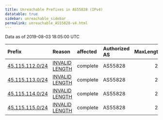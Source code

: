 ```yaml
---
title: Unreachable Prefixes in AS55828 (IPv4)
datatable: true
sidebar: unreachable_sidebar
permalink: unreachable_AS55828-v4.html
---
```


Data as of 2019-08-03 18:05:00 UTC


<div class="datatable-begin"></div>

| Prefix                                                   | Reason                                                                                                    | affected   | Authorized AS   |   MaxLength | Anchor                                       |   unreachable /24s |
|:---------------------------------------------------------|:----------------------------------------------------------------------------------------------------------|:-----------|:----------------|------------:|:---------------------------------------------|-------------------:|
| [45.115.112.0/24](https://stat.ripe.net/45.115.112.0/24) | [INVALID LENGTH](https://rpki-validator.ripe.net/announcement-preview?asn=AS55828&prefix=45.115.112.0/24) | complete   | AS55828         |          22 | [APNIC](unreachable_APNIC_RPKI_Root-v4.html) |                  1 |
| [45.115.113.0/24](https://stat.ripe.net/45.115.113.0/24) | [INVALID LENGTH](https://rpki-validator.ripe.net/announcement-preview?asn=AS55828&prefix=45.115.113.0/24) | complete   | AS55828         |          22 | [APNIC](unreachable_APNIC_RPKI_Root-v4.html) |                  1 |
| [45.115.114.0/24](https://stat.ripe.net/45.115.114.0/24) | [INVALID LENGTH](https://rpki-validator.ripe.net/announcement-preview?asn=AS55828&prefix=45.115.114.0/24) | complete   | AS55828         |          22 | [APNIC](unreachable_APNIC_RPKI_Root-v4.html) |                  1 |
| [45.115.115.0/24](https://stat.ripe.net/45.115.115.0/24) | [INVALID LENGTH](https://rpki-validator.ripe.net/announcement-preview?asn=AS55828&prefix=45.115.115.0/24) | complete   | AS55828         |          22 | [APNIC](unreachable_APNIC_RPKI_Root-v4.html) |                  1 |

<div class="datatable-end"></div>